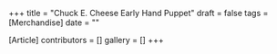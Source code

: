 +++
title = "Chuck E. Cheese Early Hand Puppet"
draft = false
tags = [Merchandise]
date = ""

[Article]
contributors = []
gallery = []
+++